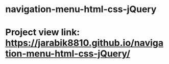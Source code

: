 # navigation-menu-html-css-jQuery
# Project view link: https://jarabik8810.github.io/navigation-menu-html-css-jQuery/
